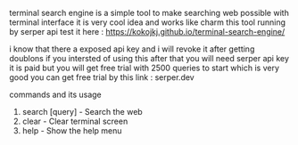 terminal search engine is a simple tool to make searching web possible with terminal interface
it is very cool idea and works like charm 
this tool running by serper api
test it here : https://kokojkj.github.io/terminal-search-engine/

i know that there a exposed api key and i will revoke it after getting doublons 
if you intersted of using this after that you will need serper api key 
it is paid but you will get free trial with 2500 queries to start which is very good
you can get free trial by this link : serper.dev

commands and its usage

1. search [query] - Search the web
2. clear - Clear terminal screen
3. help - Show the help menu

